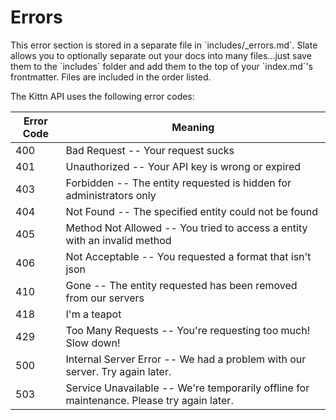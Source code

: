 # Errors

<aside class="notice">This error section is stored in a separate file in `includes/_errors.md`. Slate allows you to optionally separate out your docs into many files...just save them to the `includes` folder and add them to the top of your `index.md`'s frontmatter. Files are included in the order listed.</aside>

The Kittn API uses the following error codes:


Error Code | Meaning
---------- | -------
400 | Bad Request -- Your request sucks
401 | Unauthorized -- Your API key is wrong or expired
403 | Forbidden -- The entity requested is hidden for administrators only
404 | Not Found -- The specified entity could not be found
405 | Method Not Allowed -- You tried to access a entity with an invalid method
406 | Not Acceptable -- You requested a format that isn't json
410 | Gone -- The entity requested has been removed from our servers
418 | I'm a teapot
429 | Too Many Requests -- You're requesting too much! Slow down!
500 | Internal Server Error -- We had a problem with our server. Try again later.
503 | Service Unavailable -- We're temporarily offline for maintenance. Please try again later.
